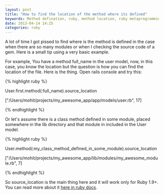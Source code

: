 ```yaml
---
layout: post
title: "How to find the location of the method where its defined"
keywords: Method defination, ruby, method location, ruby metaprogramming
date: 2013-04-14 14:25
categories: ruby
---
```


A lot of time I got pissed to find where is the method is defined in the case when there are so many modules or when I checking the source code of a gem. Here is a small tip using a very basic example.

For example, You have a method full_name in the user model, now, in this case, you know the location but the question is how you can find the location of the file. Here is the thing. Open rails console and try this:

<!--more-->

{% highlight ruby %}

User.first.method(:full_name).source_location

["/Users/mohit/projects/my_awesome_app/app/models/user.rb", 17]

{% endhighlight %}

Or let's assume there is a class method defined in some module, placed somewhere in the lib directory and that module in included in the User model.

{% highlight ruby %}

User.method(:my_class_method_defined_in_some_module).source_location

["/Users/mohit/projects/my_awesome_app/lib/modules/my_awesome_module.rb", 7]

{% endhighlight %}

So source_location is the main thing here and it will work only for Ruby 1.9+. You can read more about it [here in ruby docs](http://www.ruby-doc.org/core-1.9.3/Method.html#method-i-source_location).
